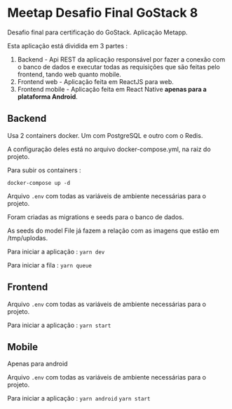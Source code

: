 # Meetap Desafio Final GoStack 8

Desafio final para certificação do GoStack. Aplicação Metapp.

Esta aplicação está dividida em 3 partes :

1. Backend - Api REST da aplicação responsável por fazer a conexão com o banco de dados e executar todas as requisições que são feitas pelo frontend, tando web quanto mobile.
2. Frontend web - Aplicação feita em ReactJS para web.
3. Frontend mobile - Aplicação feita em React Native **apenas para a plataforma Android**.

## Backend
Usa 2 containers docker. Um com PostgreSQL e outro com o Redis.

A configuração deles está no arquivo docker-compose.yml, na raiz do projeto.

Para subir os containers :

```docker-compose up -d```

Arquivo ```.env``` com todas as variáveis de ambiente necessárias para o projeto.

Foram criadas as migrations e seeds para o banco de dados.

As seeds do model File já fazem a relação com as imagens que estão em /tmp/uplodas.

Para iniciar a aplicação :
```yarn dev```

Para iniciar a fila :
```yarn queue```


## Frontend

Arquivo ```.env``` com todas as variáveis de ambiente necessárias para o projeto.

Para iniciar a aplicação :
```yarn start```

## Mobile

Apenas para android

Arquivo ```.env``` com todas as variáveis de ambiente necessárias para o projeto.

Para iniciar a aplicação :
```yarn android```
```yarn start```
